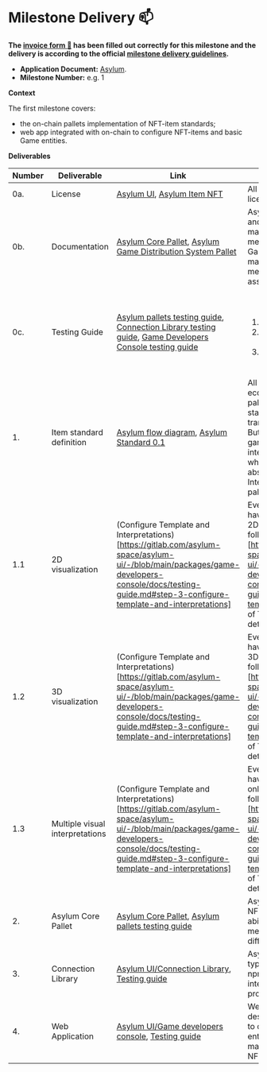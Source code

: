 # Milestone Delivery :mailbox:

**The [invoice form :pencil:](https://docs.google.com/forms/d/e/1FAIpQLSfmNYaoCgrxyhzgoKQ0ynQvnNRoTmgApz9NrMp-hd8mhIiO0A/viewform) has been filled out correctly for this milestone and the delivery is according to the official [milestone delivery guidelines](https://github.com/w3f/Grants-Program/blob/master/docs/milestone-deliverables-guidelines.md).**  

* **Application Document:** [Asylum](https://github.com/w3f/Grants-Program/tree/master/applications/asylum.md).
* **Milestone Number:** e.g. 1

**Context**

The first milestone covers:
 - the on-chain pallets implementation of NFT-item standards;
 - web app integrated with on-chain to configure NFT-items and basic Game entities.

**Deliverables**

| Number | Deliverable | Link | Notes |
| ------------- | ------------- | ------------- |------------- |
| 0a. | License | [Asylum UI](https://gitlab.com/asylum-space/asylum-ui/-/blob/main/LICENSE), [Asylum Item NFT](https://gitlab.com/asylum-space/asylum-item-nft/-/blob/main/LICENSE) | All Asylum projects have MIT license| 
| 0b.  | Documentation |[Asylum Core Pallet](https://gitlab.com/asylum-space/asylum-item-nft/-/blob/main/pallets/asylum-core/README.md), [Asylum Game Distribution System Pallet](https://gitlab.com/asylum-space/asylum-item-nft/-/blob/main/pallets/asylum-game-distribution/README.md)| Asylum core pallet utilises [`RMRK`](https://rmrk-team.github.io/rmrk-substrate/#/pallets/rmrk-core) and [`pallet_uniques`](https://docs.rs/pallet-assets/latest/pallet_uniques/) and manages NFT semantics, metadata, and transferability. Game Distribution System pallet manages the Game entity: metadata, game pass, associated game client.| 
| 0c.  | Testing Guide |[Asylum pallets testing guide](https://gitlab.com/asylum-space/asylum-item-nft/-/blob/main/docs/testing-guide.md), [Connection Library testing guide](https://gitlab.com/asylum-space/asylum-ui/-/blob/main/packages/connection-library/docs/testing-guide.md), [Game Developers Console testing guide](https://gitlab.com/asylum-space/asylum-ui/-/blob/main/packages/game-developers-console/docs/testing-guide.md) |<ol>There are 3 options to interact with Asylum node: <li>PolkadotJS app </li> <li>Asylum UI/Connection Library npm package</li> <li>Asylum UI/Game Developer Console web app</li></ol> | 
|1.| Item standard definition | [Asylum flow diagram](https://gitlab.com/asylum-space/asylum-item-nft/-/blob/main/docs/img/asylum-flow-diagram.png), [Asylum Standard 0.1](https://gitlab.com/asylum-space/asylum-standards/-/blob/main/standards/asylum0.1/README.md) | All NFT items in Asylum ecosystem extends pallet_uniques and RMRK standards and inherits tranferability and extensibility. But we want also to bring gaming semantics and interoperability to items, that's why we introduced such abstractions as Template and Interpretation. Asylum Core pallet manages these entities. |
|1.1| 2D visualization | (Configure Template and Interpretations)[https://gitlab.com/asylum-space/asylum-ui/-/blob/main/packages/game-developers-console/docs/testing-guide.md#step-3-configure-template-and-interpretations] | Every Template in Asylum can have multiple visual (as well as 2D) representations. The following (step)[https://gitlab.com/asylum-space/asylum-ui/-/blob/main/packages/game-developers-console/docs/testing-guide.md#step-3-configure-template-and-interpretations] of Testing Guide describes it in details. |
|1.2| 3D visualization | (Configure Template and Interpretations)[https://gitlab.com/asylum-space/asylum-ui/-/blob/main/packages/game-developers-console/docs/testing-guide.md#step-3-configure-template-and-interpretations] | Every Template in Asylum can have multiple visual (as well as 3D) representations. The following (step)[https://gitlab.com/asylum-space/asylum-ui/-/blob/main/packages/game-developers-console/docs/testing-guide.md#step-3-configure-template-and-interpretations] of Testing Guide describes it in details. |
|1.3| Multiple visual interpretations | (Configure Template and Interpretations)[https://gitlab.com/asylum-space/asylum-ui/-/blob/main/packages/game-developers-console/docs/testing-guide.md#step-3-configure-template-and-interpretations] | Every Template in Asylum can have multiple visual (and not only visual) representations. The following (step)[https://gitlab.com/asylum-space/asylum-ui/-/blob/main/packages/game-developers-console/docs/testing-guide.md#step-3-configure-template-and-interpretations] of Testing Guide describes it in details. | 
|2.| Asylum Core Pallet | [Asylum Core Pallet](https://gitlab.com/asylum-space/asylum-item-nft/-/blob/main/pallets/asylum-core), [Asylum pallets testing guide](https://gitlab.com/asylum-space/asylum-item-nft/-/blob/main/docs/testing-guide.md) | Asylum Core Pallet provides NFT items transferability and ability to manage items metadata and representation for different contexts of usage |
|3.| Connection Library | [Asylum UI/Connection Library](https://gitlab.com/asylum-space/asylum-ui/-/tree/main/packages/connection-library), [Testing guide](https://gitlab.com/asylum-space/asylum-ui/-/blob/main/packages/connection-library/docs/testing-guide.md) | Asylum Connection Library is a typescript library in the form of npm package, which eases integration with Asylum pallets providing clear API |
|4.| Web Application | [Asylum UI/Game developers console](https://gitlab.com/asylum-space/asylum-ui/-/tree/main/packages/game-developers-console), [Testing guide](https://gitlab.com/asylum-space/asylum-ui/-/blob/main/packages/game-developers-console/docs/testing-guide.md) | Web app, written in React and designed for game developers to create and manage Asylum entities: create item templates, manage interpetations, mint NFTs.|
